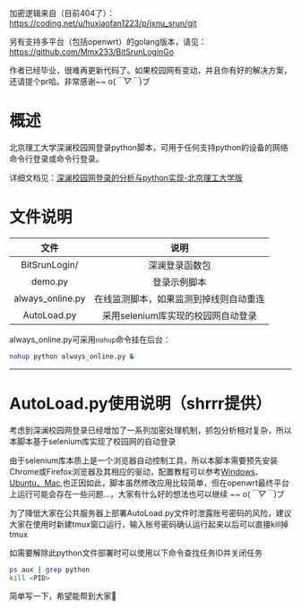 加密逻辑来自（目前404了）：https://coding.net/u/huxiaofan1223/p/jxnu_srun/git

另有支持多平台（包括openwrt）的golang版本，请见：https://github.com/Mmx233/BitSrunLoginGo

作者已经毕业，很难再更新代码了。如果校园网有变动，并且你有好的解决方案，还请提个pr哈。非常感谢~~ o(*￣▽￣*)ブ

# 概述

北京理工大学深澜校园网登录python脚本，可用于任何支持python的设备的网络命令行登录或命令行登录。

详细文档见：[深澜校园网登录的分析与python实现-北京理工大学版](https://zhuanlan.zhihu.com/p/122556315)

# 文件说明

|文件|说明|
|:-:|:-:|
|BitSrunLogin/|深澜登录函数包|
|demo.py|登录示例脚本|
|always_online.py|在线监测脚本，如果监测到掉线则自动重连|
|AutoLoad.py|采用selenium库实现的校园网自动登录|

always_online.py可采用`nohup`命令挂在后台：
``` bash
nohup python always_online.py &
```
---
# AutoLoad.py使用说明（shrrr提供）

考虑到深澜校园网登录已经增加了一系列加密处理机制，抓包分析相对复杂，所以本脚本基于selenium库实现了校园网的自动登录

由于selenium库本质上是一个浏览器自动控制工具，所以本脚本需要预先安装Chrome或Firefox浏览器及其相应的驱动，配置教程可以参考[Windows](https://www.cnblogs.com/xyztank/articles/13457260.html)、[Ubuntu、Mac](https://cloud.tencent.com/developer/article/1514874),也正因如此，脚本虽然修改应用比较简单，但在openwrt最终平台上运行可能会存在一些问题...，大家有什么好的想法也可以继续 ~~ o(*￣▽￣*)ブ

为了降低大家在公共服务器上部署AutoLoad.py文件时泄露账号密码的风险，建议大家在使用时新建tmux窗口运行，输入账号密码确认运行起来以后可以直接kill掉tmux 

如需要解除此python文件部署时可以使用以下命令查找任务ID并关闭任务

``` bash
ps aux | grep python
kill <PID>
```
简单写一下，希望能帮到大家🤪
